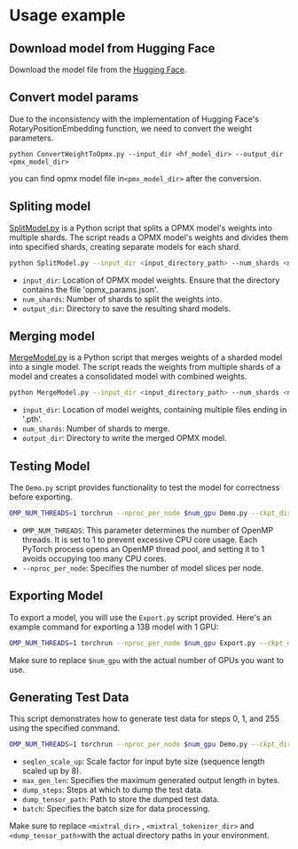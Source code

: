 # Usage example

## Download model from Hugging Face

Download the model file from the [Hugging Face](https://huggingface.co/DiscoResearch/mixtral-7b-8expert).

## Convert model params

Due to the inconsistency with the implementation of Hugging Face's RotaryPositionEmbedding function, we need to convert the weight parameters.

```
python ConvertWeightToOpmx.py --input_dir <hf_model_dir> --output_dir <pmx_model_dir>
```

you can find opmx model file in`<pmx_model_dir>` after the conversion.

## Spliting model

[SplitModel.py](https://github.com/openppl-public/ppl.opmx/blob/master/model_zoo/mixtral/modeling/SplitModel.py) is a Python script that splits a OPMX model's weights into multiple shards. The script reads a OPMX model's weights and divides them into specified shards, creating separate models for each shard.

```bash
python SplitModel.py --input_dir <input_directory_path> --num_shards <number_of_shards> --output_dir <output_directory_path>
```

- `input_dir`: Location of OPMX model weights. Ensure that the directory contains the file 'opmx_params.json'.
- `num_shards`: Number of shards to split the weights into.
- `output_dir`: Directory to save the resulting shard models.

## Merging model

[MergeModel.py](https://github.com/openppl-public/ppl.opmx/blob/master/model_zoo/mixtral/modeling/MergeModel.py) is a Python script that merges weights of a sharded model into a single model. The script reads the weights from multiple shards of a model and creates a consolidated model with combined weights.

```bash
python MergeModel.py --input_dir <input_directory_path> --num_shards <number_of_shards> --output_dir <output_directory_path>
```

- `input_dir`: Location of model weights, containing multiple files ending in '.pth'.
- `num_shards`: Number of shards to merge.
- `output_dir`: Directory to write the merged OPMX model.

## Testing Model

The `Demo.py` script provides functionality to test the model for correctness before exporting.

```bash
OMP_NUM_THREADS=1 torchrun --nproc_per_node $num_gpu Demo.py --ckpt_dir <mixtral_dir> --tokenizer_path <mixtral_tokenizer_dir>/tokenizer.model --fused_qkv 1 --fused_kvcache 1 --auto_causal 1 --quantized_cache 1 --dynamic_batching 1
```

- `OMP_NUM_THREADS`: This parameter determines the number of OpenMP threads. It is set to 1 to prevent excessive CPU core usage. Each PyTorch process opens an OpenMP thread pool, and setting it to 1 avoids occupying too many CPU cores.
- `--nproc_per_node`: Specifies the number of model slices per node.

## Exporting Model

To export a model, you will use the `Export.py` script provided. Here's an example command for exporting a 13B model with 1 GPU:

```bash
OMP_NUM_THREADS=1 torchrun --nproc_per_node $num_gpu Export.py --ckpt_dir <mixtral_dir> --tokenizer_path <mixtral_tokenizer_dir>/tokenizer.model --fused_qkv 1 --fused_kvcache 1 --auto_causal 1 --quantized_cache 1 --dynamic_batching 1 --export_path <export_dir>
```

Make sure to replace `$num_gpu` with the actual number of GPUs you want to use.

## Generating Test Data

This script demonstrates how to generate test data for steps 0, 1, and 255 using the specified command.

```bash
OMP_NUM_THREADS=1 torchrun --nproc_per_node $num_gpu Demo.py --ckpt_dir <mixtral_dir> --tokenizer_path <mixtral_tokenizer_dir>/tokenizer.model --fused_qkv 1 --fused_kvcache 1 --auto_causal 1 --quantized_cache 1 --dynamic_batching 1 --seqlen_scale_up 1 --max_gen_len 256 --dump_steps 0,1,255 --dump_tensor_path <dump_dir>  --batch 1
```

- `seqlen_scale_up`: Scale factor for input byte size (sequence length scaled up by 8).
- `max_gen_len`: Specifies the maximum generated output length in bytes.
- `dump_steps`: Steps at which to dump the test data.
- `dump_tensor_path`: Path to store the dumped test data.
- `batch`: Specifies the batch size for data processing.

Make sure to replace `<mixtral_dir>` , `<mixtral_tokenizer_dir>` and `<dump_tensor_path>`with the actual directory paths in your environment.
